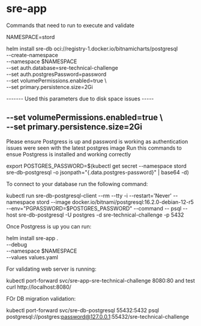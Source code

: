 # sre-app

Commands that need to run to execute and validate

NAMESPACE=stord

helm install sre-db oci://registry-1.docker.io/bitnamicharts/postgresql \
  --create-namespace \
  --namespace $NAMESPACE \
  --set auth.database=sre-technical-challenge \
  --set auth.postgresPassword=password \
  --set volumePermissions.enabled=true \   
  --set primary.persistence.size=2Gi

------- Used this parameters due to disk space issues -----

 --set volumePermissions.enabled=true \   
  --set primary.persistence.size=2Gi
----------------------------------------------------------

Please ensure Postgress is up and password is working as authentication issues were seen with the latest postgres image
Run this commands to ensue Postgress is installed and working correctly 

export POSTGRES_PASSWORD=$(kubectl get secret --namespace stord sre-db-postgresql -o jsonpath="{.data.postgres-password}" | base64 -d)

To connect to your database run the following command:

kubectl run sre-db-postgresql-client --rm --tty -i --restart='Never' --namespace stord --image docker.io/bitnami/postgresql:16.2.0-debian-12-r5 --env="PGPASSWORD=$POSTGRES_PASSWORD" --command -- psql --host sre-db-postgresql -U postgres -d sre-technical-challenge -p 5432

Once Postgress is up you can run:

helm install sre-app . \
  --debug \
  --namespace $NAMESPACE \
  --values values.yaml

For validating web server is running:

kubectl port-forward svc/sre-app-sre-technical-challenge 8080:80
and test curl http://localhost:8080/

FOr DB migration validation:

kubectl port-forward svc/sre-db-postgresql 55432:5432
psql postgresql://postgres:password@127.0.0.1:55432/sre-technical-challenge
